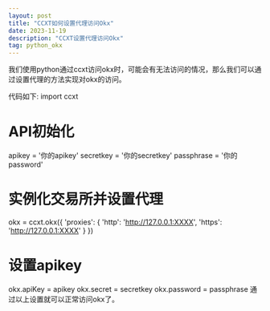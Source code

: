 ```yaml
---
layout: post
title: "CCXT如何设置代理访问Okx"
date: 2023-11-19
description: "CCXT设置代理访问Okx"
tag: python_okx
--- 
```

我们使用python通过ccxt访问okx时，可能会有无法访问的情况，那么我们可以通过设置代理的方法实现对okx的访问。

代码如下:
  import ccxt
  # API初始化
  apikey = '你的apikey'
  secretkey = '你的secretkey'
  passphrase = '你的password'
  # 实例化交易所并设置代理
  okx = ccxt.okx({
      'proxies': {
          'http': 'http://127.0.0.1:XXXX',
          'https': 'http://127.0.0.1:XXXX'
      }
  })
  
  # 设置apikey
  okx.apiKey = apikey
  okx.secret = secretkey
  okx.password = passphrase
通过以上设置就可以正常访问okx了。  

  


  
